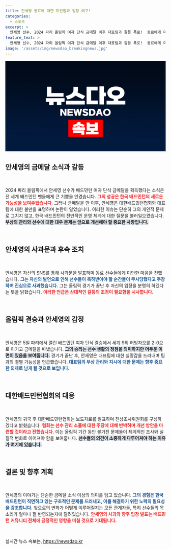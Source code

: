 ```yaml
---
title: 안세영 동료에 대한 미안함과 입장 예고!
categories:
  - 스포츠
excerpt: >
  안세영 선수, 2024 파리 올림픽 여자 단식 금메달 이후 대표팀과 갈등 폭로!  동료에게 미안하다며 향후 입장 밝혀... 대한배드민턴협회, 진상조사 착수! 클릭해 진실을 확인하세요!
feature_text: >
  안세영 선수, 2024 파리 올림픽 여자 단식 금메달 이후 대표팀과 갈등 폭로!  동료에게 미안하다며 향후 입장 밝혀... 대한배드민턴협회, 진상조사 착수! 클릭해 진실을 확인하세요!
image: '/assets/img/newsdao_breakingnews.jpg'
---
```


<p><img src="/assets/img/newsdao_breakingnews.jpg" alt="flaretime 속보" /></p>

<h2 data-ke-size="size26">안세영의 금메달 소식과 갈등</h2>

<p data-ke-size="size16">&nbsp;</p>

<p>2024 파리 올림픽에서 안세영 선수가 배드민턴 여자 단식 금메달을 획득했다는 소식은 전 세계 배드민턴 팬들에게 큰 기쁨을 안겼습니다. <b><span style="color: #ee2323;">그의 성공은 한국 배드민턴의 새로운 가능성을 보여주었습니다.</span></b> 그러나 금메달을 딴 이후, 안세영은 대한배드민턴협회와 대표팀에 대한 불만을 표명하며 논란이 일었습니다. 이러한 이슈는 단순히 그의 개인적 문제로 그치지 않고, 한국 배드민턴의 전반적인 운영 체계에 대한 질문을 불러일으켰습니다. <b><span style="background-color: #21538527;">부상의 관리와 선수에 대한 대우 문제는 앞으로 개선해야 할 중요한 사항입니다.</span></b> </p>

<p data-ke-size="size16">&nbsp;</p>

<h2 data-ke-size="size26">안세영의 사과문과 후속 조치</h2>

<p data-ke-size="size16">&nbsp;</p>

<p>안세영은 자신의 SNS를 통해 사과문을 발표하며 동료 선수들에게 미안한 마음을 전했습니다. <b><span style="color: #1a5490;">그는 자신의 발언으로 인해 선수들이 축하받아야 할 순간들이 무시당했다고 주장하며 진심으로 사과했습니다.</span></b> 그는 올림픽 경기가 끝난 후 자신의 입장을 분명히 하겠다는 뜻을 밝혔습니다. <b><span style="color: #ee2323;">이러한 언급은 상대적인 갈등의 조정이 필요함을 시사합니다.</span></b> </p>

<p data-ke-size="size16">&nbsp;</p>

<h2 data-ke-size="size26">올림픽 결승과 안세영의 감정</h2>

<p data-ke-size="size16">&nbsp;</p>

<p>안세영은 5일 파리에서 열린 배드민턴 여자 단식 결승에서 세계 9위 허빙자오를 2-0으로 이기고 금메달을 따냈습니다. <b><span style="background-color: #21538527;">그의 승리는 선수 생활의 정점을 의미하지만 어두운 이면이 있음을 보여줍니다.</span></b> 경기가 끝난 후, 안세영은 대표팀에 대한 실망감을 드러내며 팀과의 결별 가능성을 언급했습니다. <b><span style="color: #1a5490;">대표팀의 부상 관리와 지시에 대한 문제는 향후 중요한 의제로 남게 될 것으로 보입니다.</span></b> </p>

<p data-ke-size="size16">&nbsp;</p>

<h2 data-ke-size="size26">대한배드민턴협회의 대응</h2>

<p data-ke-size="size16">&nbsp;</p>

<p>안세영의 귀국 후 대한배드민턴협회는 보도자료를 발표하며 진상조사위원회를 구성하겠다고 밝혔습니다. <b><span style="color: #ee2323;">협회는 선수 관리 소홀에 대한 주장에 대해 반박하며 개선 방안을 마련할 것이라고 전했습니다.</span></b> 이는 올림픽 기간 동안 불거진 문제들이 체계적인 조사와 실질적 변화로 이어져야 함을 보여줍니다. <b><span style="background-color: #21538527;">선수들의 의견이 소중하게 다루어져야 하는 이유가 여기에 있습니다.</span></b></p>

<p data-ke-size="size16">&nbsp;</p>

<h2 data-ke-size="size26">결론 및 향후 계획</h2>

<p data-ke-size="size16">&nbsp;</p>

<p>안세영의 이야기는 단순한 금메달 소식 이상의 의미를 담고 있습니다. <b><span style="color: #1a5490;">그의 경험은 한국 배드민턴이 직면하고 있는 구조적인 문제를 드러내고, 이를 해결하기 위한 노력의 필요성을 강조합니다.</span></b> 앞으로의 변화가 어떻게 이루어질지는 모든 관계자들, 특히 선수들의 목소리가 얼마나 잘 반영되는지에 달려있습니다. <b><span style="color: #ee2323;">안세영의 사과와 향후 입장 발표는 배드민턴 커뮤니티 전체에 긍정적인 영향을 미칠 것으로 기대됩니다.</span></b></p>

<p data-ke-size="size16">&nbsp;</p>
실시간 뉴스 속보는, <a href="https://newsdao.kr" rel="dofollow">https://newsdao.kr</a>


